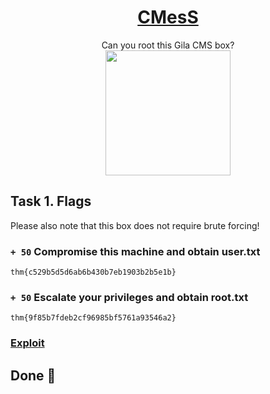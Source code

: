 
# <div align="center">[CMesS](https://tryhackme.com/r/room/cmess)</div>
<div align="center">Can you root this Gila CMS box?</div>

<div align="center">
<img src="https://github.com/user-attachments/assets/a4d2fe83-d7b3-4719-a75d-a4990cd0506a" height="200"></img>
</div>

## Task 1. Flags

Please also note that this box does not require brute forcing!

### ```+ 50``` Compromise this machine and obtain user.txt
```
thm{c529b5d5d6ab6b430b7eb1903b2b5e1b}
```
### ```+ 50``` Escalate your privileges and obtain root.txt    
```
thm{9f85b7fdeb2cf96985bf5761a93546a2}
```

### [Exploit](https://github.com/Esther7171/THM-Walkthroughs/blob/main/Room/CMesS/exploit.md)

## Done 🙂

